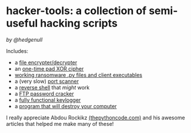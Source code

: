# hacker-tools: a collection of semi-useful hacking scripts
*by @hedgenull*


Includes:
- a [file encrypter/decrypter](/cryptography/crypto.py)
- an [one-time pad XOR cipher](/cryptography/xor_encryption.py)
- [working ransomware .py files and client executables](/cryptography/ransomware/)
- a (very slow) [port scanner](/port_scanner.py) 
- a [reverse shell](/reverse_shell) that *might* work
- a [FTP password cracker](/ftp_cracker.py)
- a [fully functional keylogger](/keylogger.py)
- a [program that will destroy your computer](/cpu_bane.py)


I really appreciate Abdou Rockikz [(thepythoncode.com)](https://thepythoncode.com/) and his awesome articles that helped me make many of these!
